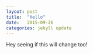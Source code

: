 ```yaml
---
layout: post
title:  "Hello"
date:   2015-09-26
categories: jekyll update
---
```



Hey seeing if this will change too!